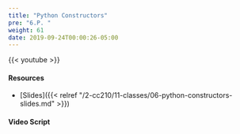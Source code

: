 ```yaml
---
title: "Python Constructors"
pre: "6.P. "
weight: 61
date: 2019-09-24T00:00:26-05:00
---
```


{{< youtube  >}}

#### Resources

* [Slides]({{< relref "/2-cc210/11-classes/06-python-constructors-slides.md" >}})

#### Video Script

